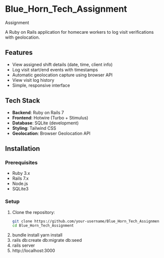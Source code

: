 # Blue_Horn_Tech_Assignment
Assignment

A Ruby on Rails application for homecare workers to log visit verifications with geolocation.

## Features

- View assigned shift details (date, time, client info)
- Log visit start/end events with timestamps
- Automatic geolocation capture using browser API
- View visit log history
- Simple, responsive interface

## Tech Stack

- **Backend**: Ruby on Rails 7
- **Frontend**: Hotwire (Turbo + Stimulus)
- **Database**: SQLite (development)
- **Styling**: Tailwind CSS
- **Geolocation**: Browser Geolocation API

## Installation

### Prerequisites
- Ruby 3.x
- Rails 7.x
- Node.js
- SQLite3

### Setup
1. Clone the repository:
   ```bash
   git clone https://github.com/your-username/Blue_Horn_Tech_Assignment.git
   cd Blue_Horn_Tech_Assignment
   
2. bundle install
   yarn install
3. rails db:create db:migrate db:seed
4. rails server
5. http://localhost:3000
